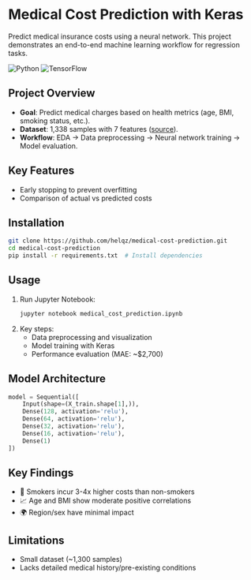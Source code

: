 # Medical Cost Prediction with Keras

Predict medical insurance costs using a neural network. This project demonstrates an end-to-end machine learning workflow for regression tasks.

![Python](https://img.shields.io/badge/python-3.8%2B-blue)
![TensorFlow](https://img.shields.io/badge/TensorFlow-2.12%2B-orange)

## Project Overview
- **Goal**: Predict medical charges based on health metrics (age, BMI, smoking status, etc.).
- **Dataset**: 1,338 samples with 7 features ([source](https://www.kaggle.com/mirichoi0218/insurance)).
- **Workflow**: EDA → Data preprocessing → Neural network training → Model evaluation.

## Key Features
- Early stopping to prevent overfitting
- Comparison of actual vs predicted costs

## Installation
```bash
git clone https://github.com/helqz/medical-cost-prediction.git
cd medical-cost-prediction
pip install -r requirements.txt  # Install dependencies
```

## Usage
1. Run Jupyter Notebook:
    ```bash
    jupyter notebook medical_cost_prediction.ipynb
    ```
2. Key steps:
    - Data preprocessing and visualization
    - Model training with Keras
    - Performance evaluation (MAE: ~$2,700)
      
## Model Architecture
```python
model = Sequential([
    Input(shape=(X_train.shape[1],)),
    Dense(128, activation='relu'),
    Dense(64, activation='relu'),
    Dense(32, activation='relu'),
    Dense(16, activation='relu'),
    Dense(1)
])
```

## Key Findings
- 🚬 Smokers incur 3-4x higher costs than non-smokers
- 📈 Age and BMI show moderate positive correlations
- 🌍 Region/sex have minimal impact

## Limitations
- Small dataset (~1,300 samples)
- Lacks detailed medical history/pre-existing conditions
